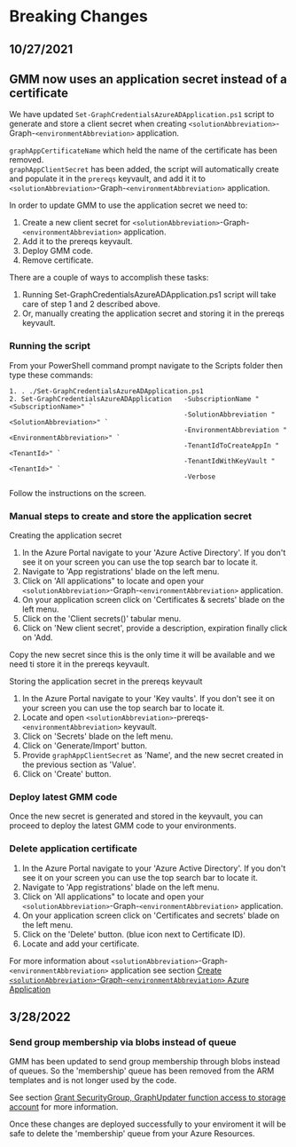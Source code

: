 # Breaking Changes

## 10/27/2021
## GMM now uses an application secret instead of a certificate 

We have updated `Set-GraphCredentialsAzureADApplication.ps1` script to generate and store a client secret when creating `<solutionAbbreviation>`-Graph-`<environmentAbbreviation>` application.

`graphAppCertificateName` which held the name of the certificate has been removed.  
`graphAppClientSecret` has been added, the script will automatically create and populate it in the `prereqs` keyvault, and add it it to `<solutionAbbreviation>`-Graph-`<environmentAbbreviation>` application.

In order to update GMM to use the application secret we need to:

1. Create a new client secret for `<solutionAbbreviation>`-Graph-`<environmentAbbreviation>` application.
2. Add it to the prereqs keyvault.
3. Deploy GMM code.
4. Remove certificate.

There are a couple of ways to accomplish these tasks:

1. Running Set-GraphCredentialsAzureADApplication.ps1 script will take care of step 1 and 2 described above.
2. Or, manually creating the application secret and storing it in the prereqs keyvault.

### Running the script
From your PowerShell command prompt navigate to the Scripts folder then type these commands:
```
1. . ./Set-GraphCredentialsAzureADApplication.ps1
2. Set-GraphCredentialsAzureADApplication	-SubscriptionName "<SubscriptionName>" `
                                            -SolutionAbbreviation "<SolutionAbbreviation>" `
                                            -EnvironmentAbbreviation "<EnvironmentAbbreviation>" `
                                            -TenantIdToCreateAppIn "<TenantId>" `
                                            -TenantIdWithKeyVault "<TenantId>" `
                                            -Verbose
```
Follow the instructions on the screen.

### Manual steps to create and store the application secret

Creating the application secret

1. In the Azure Portal navigate to your 'Azure Active Directory'. If you don't see it on your screen you can use the top search bar to locate it.
2. Navigate to 'App registrations' blade on the left menu.
3. Click on 'All applications" to locate and open your `<solutionAbbreviation>`-Graph-`<environmentAbbreviation>` application.
4. On your application screen click on 'Certificates & secrets' blade on the left menu.
5. Click on the 'Client secrets()' tabular menu.
6. Click on 'New client secret', provide a description, expiration finally click on 'Add.

Copy the new secret since this is the only time it will be available and we need ti store it in the prereqs keyvault.

Storing the application secret in the prereqs keyvault

1. In the Azure Portal navigate to your 'Key vaults'. If you don't see it on your screen you can use the top search bar to locate it.
2. Locate and open `<solutionAbbreviation>`-prereqs-`<environmentAbbreviation>` keyvault.
3. Click on 'Secrets' blade on the left menu.
4. Click on 'Generate/Import' button.
5. Provide `graphAppClientSecret` as 'Name', and the new secret created in the previous section as 'Value'.
6. Click on 'Create' button.

### Deploy latest GMM code
Once the new secret is generated and stored in the keyvault, you can proceed to deploy the latest GMM code to your environments.

### Delete application certificate
1. In the Azure Portal navigate to your 'Azure Active Directory'. If you don't see it on your screen you can use the top search bar to locate it.
2. Navigate to 'App registrations' blade on the left menu.
3. Click on 'All applications" to locate and open your `<solutionAbbreviation>`-Graph-`<environmentAbbreviation>` application.
4. On your application screen click on 'Certificates and secrets' blade on the left menu.
5. Click on the 'Delete' button. (blue icon next to Certificate ID).
6. Locate and add your certificate.

For more information about `<solutionAbbreviation>`-Graph-`<environmentAbbreviation>` application see section [Create `<solutionAbbreviation>`-Graph-`<environmentAbbreviation>` Azure Application](README.md#populate-prereqs-keyvault)

## 3/28/2022
### Send group membership via blobs instead of queue

GMM has been updated to send group membership through blobs instead of queues. So the 'membership' queue has been removed from the ARM templates and is not longer used by the code.

See section [Grant SecurityGroup, GraphUpdater function access to storage account](README.md#grant-securitygroup-graphupdater-function-access-to-storage-account) for more information.

Once these changes are deployed successfully to your enviroment it will be safe to delete the 'membership' queue from your Azure Resources.
